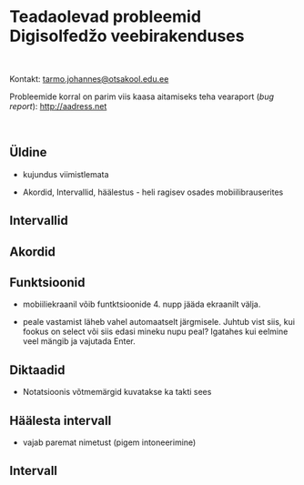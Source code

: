 # Teadaolevad probleemid Digisolfedžo veebirakenduses

<br>

Kontakt: tarmo.johannes@otsakool.edu.ee

Probleemide korral on parim viis kaasa aitamiseks teha vearaport (_bug report_): <http://aadress.net>

<br>

## Üldine

- kujundus viimistlemata

- Akordid, Intervallid, häälestus -  heli ragisev osades mobiilibrauserites



##  Intervallid



## Akordid



## Funktsioonid


- mobiiliekraanil võib funtktsioonide 4. nupp jääda  ekraanilt välja.

- peale vastamist läheb vahel automaatselt järgmisele. Juhtub vist siis, kui fookus on select või siis edasi mineku nupu peal? Igatahes kui eelmine veel mängib ja vajutada Enter.


## Diktaadid

- Notatsioonis võtmemärgid kuvatakse ka takti sees



## Häälesta intervall

- vajab paremat nimetust (pigem intoneerimine)


## Intervall

